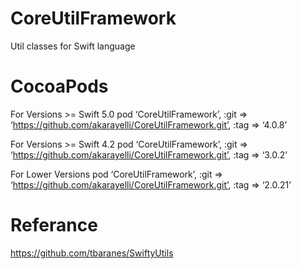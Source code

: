 # CoreUtilFramework
Util classes for Swift language

# CocoaPods

For Versions >= Swift 5.0   pod ‘CoreUtilFramework’, :git => ‘https://github.com/akarayelli/CoreUtilFramework.git’, :tag => ‘4.0.8’

For Versions >= Swift 4.2   pod ‘CoreUtilFramework’, :git => ‘https://github.com/akarayelli/CoreUtilFramework.git’, :tag => ‘3.0.2’

For Lower Versions   pod ‘CoreUtilFramework’, :git => ‘https://github.com/akarayelli/CoreUtilFramework.git’, :tag => ‘2.0.21’

# Referance
https://github.com/tbaranes/SwiftyUtils

